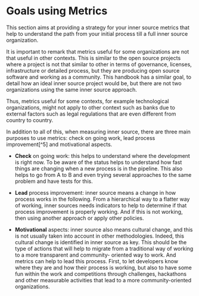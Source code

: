 Goals using Metrics
===================

This section aims at providing a strategy for your inner source metrics
that help to understand the path from your initial process till a full
inner source organization.

It is important to remark that metrics useful for some organizations are
not that useful in other contexts. This is similar to the open source
projects where a project is not that similar to other in terms of
governance, licenses, infrastructure or detailed process, but they are
producing open source software and working as a community. This handbook
has a similar goal, to detail how an ideal inner source project would
be, but there are not two organizations using the same inner source
approach.

Thus, metrics useful for some contexts, for example technological
organizations, might not apply to other context such as banks due to
external factors such as legal regulations that are even different from
country to country.

In addition to all of this, when measuring inner source, there are three
main purposes to use metrics: check on going work, lead process
improvement[^5] and motivational aspects.

-   **Check** on going work: this helps to understand where the
    development is right now. To be aware of the status helps to
    understand how fast things are changing when a new process is in the
    pipeline. This also helps to go from A to B and even trying several
    approaches to the same problem and have tests for this.

-   **Lead** process improvement: inner source means a change in how
    process works in the following. From a hierarchical way to a flatter
    way of working, inner sources needs indicators to help to determine
    if that process improvement is properly working. And if this is not
    working, then using another approach or apply other policies.

-   **Motivational** aspects: inner source also means cultural change,
    and this is not usually taken into account in other methodologies.
    Indeed, this cultural change is identified in inner source as key.
    This should be the type of actions that will help to migrate from a
    traditional way of working to a more transparent and community-
    oriented way to work. And metrics can help to lead this process.
    First, to let developers know where they are and how their process
    is working, but also to have some fun within the work and
    competitions through challenges, hackathons and other measurable
    activities that lead to a more community-oriented organizations.
